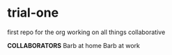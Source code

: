 # trial-one
first repo for the org
working on all things collaborative

**COLLABORATORS**
Barb at home
Barb at work
